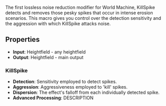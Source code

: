 

The first lossless noise reduction modifier for World Machine, KillSpike detects and removes those pesky spikes that occur in intense erosion scenarios. This macro gives you  control over the detection sensitivity and the aggression with which KillSpike attacks noise. 


## Properties
- **Input**: Heightfield - any heightfield
- **Output**: Heightfield - main output
### KillSpike 
- **Detection**: Sensitivity employed to detect spikes.
- **Aggression**: Aggressiveness employed to 'kill' spikes.
- **Dispersion**: The effect's falloff from each individually detected spike.
- **Advanced Processing**: DESCRIPTION


